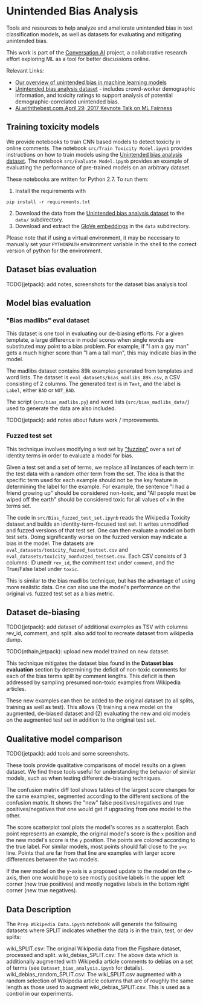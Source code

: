 # Unintended Bias Analysis

Tools and resources to help analyze and ameliorate unintended bias in text
classification models, as well as datasets for evaluating and mitigating
unintended bias.

This work is part of the [Conversation AI](https://conversationai.github.io/)
project, a collaborative research effort exploring ML as a tool for better
discussions online.

Relevant Links:
 * [Our overview of unintended bias in machine learning models](https://conversationai.github.io/bias.html)
 * [Unintended bias analysis dataset](https://figshare.com/articles/Wikipedia_Talk_Labels_Toxicity/4563973) - includes crowd-worker demographic information, and toxicity ratings to support analysis of potential demographic-correlated unintended bias.
 * [Ai.withthebest.com April 29, 2017 Keynote Talk on ML Fairness](https://github.com/conversationai/conversationai-bias-analysis/blob/master/AI-with-the-best%20fairness%20presentation.pdf)


## Training toxicity models

We provide notebooks to train CNN based models to detect toxicity in online
comments. The notebook `src/Train Toxicity Model.ipynb` provides instructions
on how to train models using the [Unintended bias analysis
dataset](https://figshare.com/articles/Wikipedia_Talk_Labels_Toxicity/4563973).
The notebook `src/Evaluate Model.ipynb` provides an example of evaluating the
performance of pre-trained models on an arbitrary dataset.

These notebooks are written for Python 2.7. To run them:

1. Install the requirements with
```
pip install -r requirements.txt
```
2. Download the data from the [Unintended bias analysis dataset](https://figshare.com/articles/Wikipedia_Talk_Labels_Toxicity/4563973) to the `data/` subdirectory.
3. Download and extract the [GloVe embeddings](http://nlp.stanford.edu/data/glove.6B.zip) in the `data` subdirectory.

Please note that if using a virtual environment, it may be necessary to
manually set your `PYTHONPATH` environment variable in the shell to the correct
version of python for the environment.

## Dataset bias evaluation

TODO(jetpack): add notes, screenshots for the dataset bias analysis tool

## Model bias evaluation

### "Bias madlibs" eval dataset

This dataset is one tool in evaluating our de-biasing efforts. For a given
template, a large difference in model scores when single words are substituted
may point to a bias problem. For example, if "I am a gay man" gets a much
higher score than "I am a tall man", this may indicate bias in the model.

The madlibs dataset contains 89k examples generated from templates and word
lists. The dataset is `eval_datasets/bias_madlibs_89k.csv`, a CSV consisting of
2 columns.  The generated text is in `Text`, and the label is `Label`, either
`BAD` or `NOT_BAD`.

The script (`src/bias_madlibs.py`) and word lists (`src/bias_madlibs_data/`)
used to generate the data are also included.

TODO(jetpack): add notes about future work / improvements.

### Fuzzed test set

This technique involves modifying a test set
by ["fuzzing"](https://en.wikipedia.org/wiki/Fuzzing) over a set of identity
terms in order to evaluate a model for bias.

Given a test set and a set of terms, we replace all instances of each term in
the test data with a random other term from the set. The idea is that the
specific term used for each example should not be the key feature in determining
the label for the example. For example, the sentence "I had a <x> friend growing
up" should be considered non-toxic, and "All <x> people must be wiped off the
earth" should be considered toxic for all values of `x` in the terms set.

The code in `src/Bias_fuzzed_test_set.ipynb` reads the Wikipedia Toxicity
dataset and builds an identity-term-focused test set. It writes unmodified and
fuzzed versions of that test set. One can then evaluate a model on both test
sets. Doing significantly worse on the fuzzed version may indicate a bias in the
model. The datasets are `eval_datasets/toxicity_fuzzed_testset.csv` and
`eval_datasets/toxicity_nonfuzzed_testset.csv`. Each CSV consists of 3 columns:
ID unedr `rev_id`, the comment text under `comment`, and the True/False label
under `toxic`.

This is similar to the bias madlibs technique, but has the advantage of using
more realistic data. One can also use the model's performance on the original
vs. fuzzed test set as a bias metric.

## Dataset de-biasing

TODO(jetpack): add dataset of additional examples as TSV with columns rev\_id,
comment, and split. also add tool to recreate dataset from wikipedia dump.

TODO(nthain,jetpack): upload new model trained on new dataset.

This technique mitigates the dataset bias found in the **Dataset bias
evaluation** section by determining the deficit of non-toxic comments for each
of the bias terms split by comment lengths. This deficit is then addressed by
sampling presumed non-toxic examples from Wikipedia articles.

These new examples can then be added to the original dataset (to all splits,
training as well as test). This allows (1) training a new model on the
augmented, de-biased dataset and (2) evaluating the new and old models on the
augmented test set in addition to the original test set.

## Qualitative model comparison

TODO(jetpack): add tools and some screenshots.

These tools provide qualitative comparisons of model results on a given
dataset. We find these tools useful for understanding the behavior of similar
models, such as when testing different de-biasing techniques.

The confusion matrix diff tool shows tables of the largest score changes for
the same examples, segmented according to the different sections of the
confusion matrix. It shows the "new" false positives/negatives and true
positives/negatives that one would get if upgrading from one model to the
other.

The score scatterplot tool plots the model's scores as a scatterplot. Each
point represents an example, the original model's score is the `x` position and
the new model's score is the `y` position. The points are colored according to
the true label. For similar models, most points should fall close to the `y=x`
line. Points that are far from that line are examples with larger score
differences between the two models.

If the new model on the y-axis is a proposed update to the model on the x-axis,
then one would hope to see mostly positive labels in the upper left corner (new
true positives) and mostly negative labels in the bottom right corner (new true
negatives).

## Data Description

The `Prep Wikipedia Data.ipynb` notebook will generate the following datasets where
SPLIT indicates whether the data is in the train, test, or dev splits:

wiki_SPLIT.csv: The original Wikipedia data from the Figshare dataset, processed and split.
wiki_debias_SPLIT.csv: The above data which is additionally augmented with Wikipedia article
comments to debias on a set of terms (see `Dataset_bias_analysis.ipynb` for details).
wiki_debias_random_SPLIT.csv: The wiki_SPLIT.csv augmented with a random selection of Wikipedia article
columns that are of roughly the same length as those used to augment wiki_debias_SPLIT.csv. This is
used as a control in our experiments.
